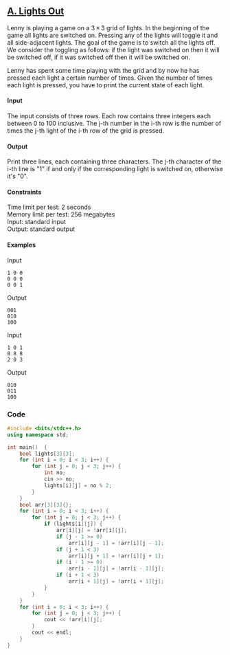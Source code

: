 ## [A. Lights Out](https://codeforces.com/problemset/problem/275/A)

Lenny is playing a game on a 3 × 3 grid of lights. In the beginning of the game all lights are switched on. Pressing any of the lights will toggle it and all side-adjacent lights. The goal of the game is to switch all the lights off. We consider the toggling as follows: if the light was switched on then it will be switched off, if it was switched off then it will be switched on.

Lenny has spent some time playing with the grid and by now he has pressed each light a certain number of times. Given the number of times each light is pressed, you have to print the current state of each light.

#### Input
The input consists of three rows. Each row contains three integers each between 0 to 100 inclusive. The j-th number in the i-th row is the number of times the j-th light of the i-th row of the grid is pressed.

#### Output
Print three lines, each containing three characters. The j-th character of the i-th line is "1" if and only if the corresponding light is switched on, otherwise it's "0".

#### Constraints
Time limit per test: 2 seconds <br>
Memory limit per test: 256 megabytes <br>
Input: standard input <br>
Output: standard output <br>

#### Examples
Input
```
1 0 0
0 0 0
0 0 1
```
Output
```
001
010
100
```
Input
```
1 0 1
8 8 8
2 0 3
```
Output
```
010
011
100
```

### Code
```cpp
#include <bits/stdc++.h>
using namespace std;

int main()  {
    bool lights[3][3];
    for (int i = 0; i < 3; i++) {
        for (int j = 0; j < 3; j++) {
            int no;
            cin >> no;
            lights[i][j] = no % 2;
        }
    }
    bool arr[3][3]{};
    for (int i = 0; i < 3; i++) {
        for (int j = 0; j < 3; j++) {
            if (lights[i][j]) {
                arr[i][j] = !arr[i][j];
                if (j - 1 >= 0)
                    arr[i][j - 1] = !arr[i][j - 1];
                if (j + 1 < 3)
                    arr[i][j + 1] = !arr[i][j + 1];
                if (i - 1 >= 0)
                    arr[i - 1][j] = !arr[i - 1][j];
                if (i + 1 < 3)
                    arr[i + 1][j] = !arr[i + 1][j];
            }
        }
    }
    for (int i = 0; i < 3; i++) {
        for (int j = 0; j < 3; j++) {
            cout << !arr[i][j];
        }
        cout << endl;
    }
}
```
